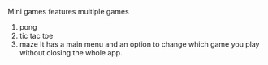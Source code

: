 Mini games features multiple games
1. pong
2. tic tac toe
3. maze
It has a main menu and an option to change which game you play without closing the whole app.
